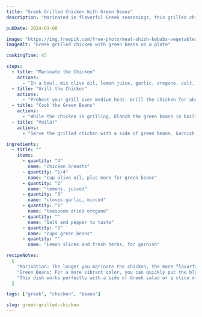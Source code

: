 ```yaml
---
title: "Greek Grilled Chicken With Green Beans"
description: "Marinated in flavorful Greek seasonings, this grilled chicken is served with a side of crisp, tender green beans for a healthy and balanced meal."

pubDate: 2024-01-08

image: "https://img.freepik.com/free-photo/meat-shish-kebabs-vegetables_23-2147852325.jpg?t=st=1727548783~exp=1727552383~hmac=67f86db36a37b7580375ba2f5226efb15b1408b092f2e3fb3c2d055154edc32c&w=826"
imageAlt: "Greek grilled chicken with green beans on a plate"

cookingTime: 45

steps:
  - title: "Marinate the Chicken"
    actions:
      - "In a bowl, mix olive oil, lemon juice, garlic, oregano, salt, and pepper. Add the chicken and marinate for at least 1 hour, or overnight for better flavor."
  - title: "Grill the Chicken"
    actions:
      - "Preheat your grill over medium heat. Grill the chicken for about 6-7 minutes on each side, or until the chicken is cooked through and the juices run clear."
  - title: "Cook the Green Beans"
    actions:
      - "While the chicken is grilling, blanch the green beans in boiling water for 2-3 minutes until tender but still crisp. Drain and toss in olive oil, salt, and pepper."
  - title: "Voilà!"
    actions:
      - "Serve the grilled chicken with a side of green beans. Garnish with lemon slices and fresh herbs, if desired."

ingredients:
  - title: ""
    items:
      - quantity: "4"
        name: "chicken breasts"
      - quantity: "1/4"
        name: "cup olive oil, plus more for green beans"
      - quantity: "2"
        name: "lemons, juiced"
      - quantity: "3"
        name: "cloves garlic, minced"
      - quantity: "1"
        name: "teaspoon dried oregano"
      - quantity: ""
        name: "Salt and pepper to taste"
      - quantity: "2"
        name: "cups green beans"
      - quantity: ""
        name: "Lemon slices and fresh herbs, for garnish"

recipeNotes:
  [
    "Marination: The longer you marinate the chicken, the more flavorful it will be. If you have the time, it's recommended to marinate the chicken overnight.",
    "Green Beans: For a more vibrant color, you can quickly put the blanched green beans into an ice bath after boiling. This will also help them retain a nice crunch.",
    "This dish works perfectly with a side of Greek salad or a slice of fresh bread.",
  ]

tags: ["greek", "chicken", "beans"]

slug: greek-grilled-chicken
---
```


